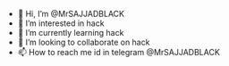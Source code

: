 - 👋 Hi, I’m @MrSAJJADBLACK
- 👀 I’m interested in hack
- 🌱 I’m currently learning hack
- 💞️ I’m looking to collaborate on hack
- 📫 How to reach me id  in telegram @MrSAJJADBLACK

<!---
MrSAJJADBLACK/MrSAJJADBLACK is a ✨ special ✨ repository because its `README.md` (this file) appears on your GitHub profile.
You can click the Preview link to take a look at your changes.
--->
